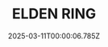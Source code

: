 ---
title: "ELDEN RING"
id: 1245620
date: 2025-03-11T00:00:06.785Z
link: games/steam/recent/elden-ring
image: http://media.steampowered.com/steamcommunity/public/images/apps/1245620/b6e290dd5a92ce98f89089a207733c70c41a1871.jpg
playtime_2weeks: 67
playtime_forever: 15383
playtime_windows_forever: 0
playtime_mac_forever: 0
playtime_linux_forever: 15383
playtime_deck_forever: 15383
---